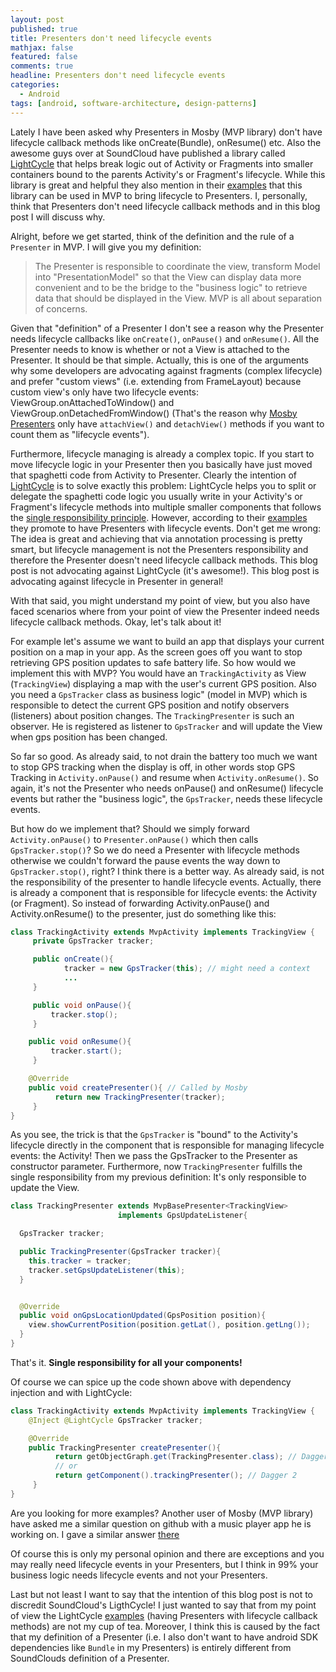 ```yaml
---
layout: post
published: true
title: Presenters don't need lifecycle events
mathjax: false
featured: false
comments: true
headline: Presenters don't need lifecycle events
categories:
  - Android
tags: [android, software-architecture, design-patterns]
---
```


Lately I have been asked why Presenters in Mosby (MVP library) don't have lifecycle callback methods like onCreate(Bundle), onResume() etc. Also the awesome guys over at SoundCloud have published a library called [LightCycle](https://github.com/soundcloud/lightcycle) that helps break logic out of Activity or Fragments into smaller containers bound to the parents Activity's or Fragment's lifecycle. While this library is great and helpful they also mention in their [examples](https://github.com/soundcloud/lightcycle/blob/master/examples/real-world/src/main/java/com/soundcloud/lightcycle/sample/real_world/HeaderPresenter.java) that this library can be used in MVP to bring lifecycle to Presenters. I, personally, think that Presenters don't need lifecycle callback methods and in this blog post I will discuss why.

Alright, before we get started, think of the definition and the rule of a `Presenter` in MVP. I will give you my definition:

> The Presenter is responsible to coordinate the view, transform Model into "PresentationModel" so that the View can display data more convenient and to be the bridge to the "business logic" to retrieve data that should be displayed in the View. MVP is all about separation of concerns.

Given that "definition" of a Presenter I don't see a reason why the Presenter needs lifecycle callbacks like `onCreate()`, `onPause()` and `onResume()`. All the Presenter needs to know is whether or not a View is attached to the Presenter. It should be that simple. Actually, this is one of the arguments why some  developers are advocating against fragments (complex lifecycle) and prefer "custom views" (i.e. extending from FrameLayout) because custom view's only have two lifecycle events: ViewGroup.onAttachedToWindow() and ViewGroup.onDetachedFromWindow() (That's the reason why [Mosby Presenters](https://github.com/sockeqwe/mosby/blob/master/mvp-common/src/main/java/com/hannesdorfmann/mosby/mvp/MvpPresenter.java) only have `attachView()` and `detachView()` methods if you want to count them as "lifecycle events").

Furthermore, lifecycle managing is already a complex topic. If you start to move lifecycle logic in your Presenter then you basically have just moved that spaghetti code from Activity to Presenter. Clearly the intention of [LightCycle](https://github.com/soundcloud/lightcycle) is to solve exactly this problem: LightCycle helps you to split or delegate the spaghetti code logic you usually write in your Activity's or Fragment's lifecycle methods into multiple smaller components that follows the [single responsibility principle](https://en.wikipedia.org/wiki/Single_responsibility_principle). However, according to their [examples](https://github.com/soundcloud/lightcycle/blob/master/examples/real-world/src/main/java/com/soundcloud/lightcycle/sample/real_world/HeaderPresenter.java) they promote to have Presenters with lifecycle events. Don't get me wrong: The idea is great and achieving that via annotation processing is pretty smart, but lifecycle management is not the Presenters responsibility and therefore the Presenter doesn't need lifecycle callback methods. This blog post is not advocating against LightCycle (it's awesome!). This blog post is advocating against lifecycle in Presenter in general!

With that said, you might understand my point of view, but you also have faced scenarios where from your point of view the Presenter indeed needs lifecycle callback methods. Okay, let's talk about it!

For example let's assume we want to build an app that displays your current position on a map in your app. As the screen goes off you want to stop retrieving GPS position updates to safe battery life. So how would we implement this with MVP? You would have an `TrackingActivity` as View (`TrackingView`) displaying a map with the user's current GPS position. Also you need a `GpsTracker` class as business logic" (model in MVP) which is responsible to detect the current GPS position and notify observers (listeners) about position changes. The `TrackingPresenter` is such an observer. He is registered as listener to `GpsTracker` and will update the View when gps position has been changed.

So far so good. As already said, to not drain the battery too much we want to stop GPS tracking when the display is off, in other words stop GPS Tracking in `Activity.onPause()` and resume when `Activity.onResume()`. So again, it's not the Presenter who needs onPause() and onResume() lifecycle events but rather the "business logic", the `GpsTracker`, needs these lifecycle events.

But how do we implement that? Should we simply forward `Activity.onPause()` to `Presenter.onPause()` which then calls `GpsTracker.stop()`? So we do need a Presenter with lifecycle methods otherwise we couldn't forward the pause events the way down to `GpsTracker.stop()`, right?
I think there is a better way. As already said, is not the responsibility of the presenter to handle lifecycle events. Actually, there is already a component that is responsible for lifecycle events: the Activity (or Fragment). So instead of forwarding Activity.onPause() and Activity.onResume() to the presenter, just do something like this:

```java
class TrackingActivity extends MvpActivity implements TrackingView {
     private GpsTracker tracker;

     public onCreate(){
            tracker = new GpsTracker(this); // might need a context
            ...
     }

     public void onPause(){
         tracker.stop();
     }

    public void onResume(){
         tracker.start();
     }

    @Override
    public void createPresenter(){ // Called by Mosby
          return new TrackingPresenter(tracker);
     }
}
```

As you see, the trick is that the `GpsTracker` is "bound" to the Activity's lifecycle directly in the component that is responsible for managing lifecycle events: the Activity! Then we pass the GpsTracker to the Presenter as constructor parameter.
Furthermore, now `TrackingPresenter` fulfills the single responsibility from my previous definition: It's only responsible to update the View.

```java
class TrackingPresenter extends MvpBasePresenter<TrackingView>
                        implements GpsUpdateListener{

  GpsTracker tracker;

  public TrackingPresenter(GpsTracker tracker){
    this.tracker = tracker;
    tracker.setGpsUpdateListener(this);
  }


  @Override
  public void onGpsLocationUpdated(GpsPosition position){
    view.showCurrentPosition(position.getLat(), position.getLng());
  }
}
```

That's it. **Single responsibility for all your components!**

Of course we can spice up the code shown above with dependency injection and with LightCycle:

```java
class TrackingActivity extends MvpActivity implements TrackingView {
    @Inject @LightCycle GpsTracker tracker;

    @Override
    public TrackingPresenter createPresenter(){
          return getObjectGraph.get(TrackingPresenter.class); // Dagger 1
          // or
          return getComponent().trackingPresenter(); // Dagger 2
     }
}
```

Are you looking for more examples? Another user of Mosby (MVP library) have asked me a similar question on github with a music player app he is working on. I gave a similar answer [there](https://github.com/sockeqwe/mosby/issues/124)

Of course this is only my personal opinion and there are exceptions and you may really need lifecycle events in your Presenters, but I think in 99% your business logic needs lifecycle events and not your Presenters.

Last but not least I want to say that the intention of this blog post is not to discredit SoundCloud's LigthCycle! I just wanted to say that from my point of view the LightCycle [examples](https://github.com/soundcloud/lightcycle/blob/master/examples/real-world/src/main/java/com/soundcloud/lightcycle/sample/real_world/HeaderPresenter.java) (having Presenters with lifecycle callback methods) are not my cup of tea. Moreover, I think this is caused by the fact that my definition of a Presenter (i.e. I also don't want to have android SDK dependencies like `Bundle` in my Presenters) is entirely different from SoundClouds definition of a Presenter.
